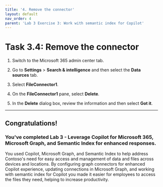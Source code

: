```yaml
---
title: '4. Remove the connector'
layout: default
nav_order: 4
parent: 'Lab 3 Exercise 3: Work with semantic index for Copilot'
---
```


# Task 3.4: Remove the connector

1. Switch to the Microsoft 365 admin center tab.

1. Go to **Settings** > **Search & intelligence** and then select the **Data sources** tab.

1. Select **FileConnector1**.

1. On the **FileConnector1** pane, select **Delete**.

1. In the **Delete** dialog box, review the information and then select **Got it**.

---

## **Congratulations!**  

### You've completed Lab 3 - Leverage Copilot for Microsoft 365, Microsoft Graph, and Semantic Index for enhanced responses.

You used Copilot, Microsoft Graph, and Semantic Index to help address Contoso's need for easy access and management of data and files across devices and locations. By configuring graph connectors for enhanced Copilot experience, updating connections in Microsoft Graph, and working with semantic index for Copilot you made it easier for employees to access the files they need, helping to increase productivity.

